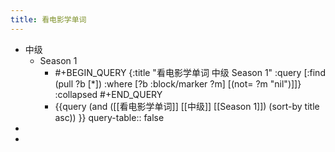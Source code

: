 ```yaml
---
title: 看电影学单词
---
```


- 中级
	- Season 1
		- #+BEGIN_QUERY
		  {:title "看电影学单词 中级 Season 1"
		   :query [:find (pull ?b [*])
		         :where
		         [?b :block/marker ?m]
		         [(not= ?m "nil")]]}
		  :collapsed
		  #+END_QUERY
		- {{query (and ([[看电影学单词]] [[中级]] [[Season 1]])  (sort-by title asc)) }}
		  query-table:: false
-
-